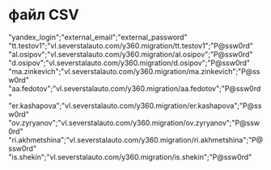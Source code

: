 # файл CSV


"yandex_login";"external_email";"external_password"
"tt.testov1";"vl.severstalauto.com/y360.migration/tt.testov1";"P@ssw0rd"
"al.osipov";"vl.severstalauto.com/y360.migration/al.osipov";"P@ssw0rd"
"d.osipov";"vl.severstalauto.com/y360.migration/d.osipov";"P@ssw0rd"
"ma.zinkevich";"vl.severstalauto.com/y360.migration/ma.zinkevich";"P@ssw0rd"
"aa.fedotov";"vl.severstalauto.com/y360.migration/aa.fedotov";"P@ssw0rd"
"er.kashapova";"vl.severstalauto.com/y360.migration/er.kashapova";"P@ssw0rd"
"ov.zyryanov";"vl.severstalauto.com/y360.migration/ov.zyryanov";"P@ssw0rd"
"ri.akhmetshina";"vl.severstalauto.com/y360.migration/ri.akhmetshina";"P@ssw0rd"
"is.shekin";"vl.severstalauto.com/y360.migration/is.shekin";"P@ssw0rd"

